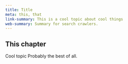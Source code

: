```yaml
---
title: Title
meta: this, that
link-summary: This is a cool topic about cool things
web-summary: Summary for search crawlers.
---
```


## This chapter 

Cool topic
Probably the best of all. 

```javascript

```